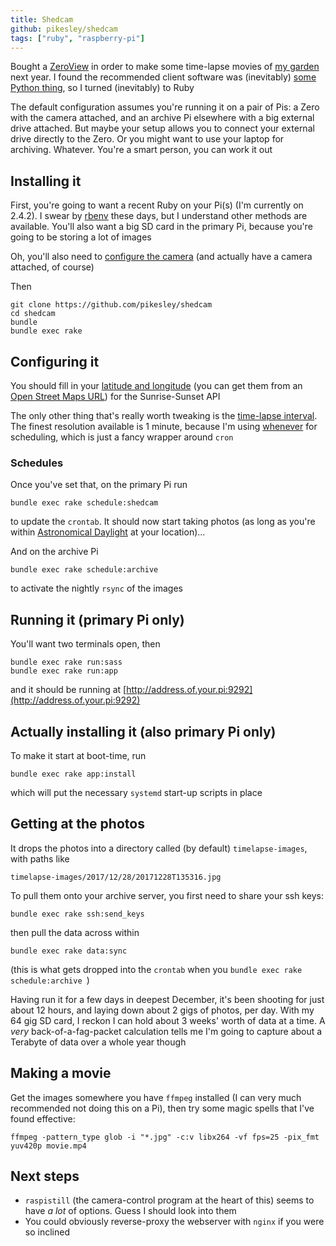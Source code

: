 ```yaml
---
title: Shedcam
github: pikesley/shedcam
tags: ["ruby", "raspberry-pi"]
---
```

Bought a [ZeroView](https://thepihut.com/products/zeroview) in order to make some time-lapse movies of [my garden](https://www.flickr.com/photos/pikesley/collections/72157661958355852/) next year. I found the recommended client software was (inevitably) [some Python thing](https://github.com/alexellis/phototimer), so I turned (inevitably) to Ruby

The default configuration assumes you're running it on a pair of Pis: a Zero with the camera attached, and an archive Pi elsewhere with a big external drive attached. But maybe your setup allows you to connect your external drive directly to the Zero. Or you might want to use your laptop for archiving. Whatever. You're a smart person, you can work it out

## Installing it

First, you're going to want a recent Ruby on your Pi(s) (I'm currently on 2.4.2). I swear by [rbenv](https://github.com/rbenv/rbenv) these days, but I understand other methods are available. You'll also want a big SD card in the primary Pi, because you're going to be storing a lot of images

Oh, you'll also need to [configure the camera](https://www.raspberrypi.org/documentation/configuration/camera.md) (and actually have a camera attached, of course)

Then

```
git clone https://github.com/pikesley/shedcam
cd shedcam
bundle
bundle exec rake
```

## Configuring it

You should fill in your [latitude and longitude](https://github.com/pikesley/shedcam/blob/master/config/config.yml#L3-L4) (you can get them from an [Open Street Maps URL](https://www.openstreetmap.org/#map=18/51.50115/-0.14313)) for the Sunrise-Sunset API

The only other thing that's really worth tweaking is the [time-lapse interval](https://github.com/pikesley/shedcam/blob/master/config/config.yml#L1). The finest resolution available is 1 minute, because I'm using [whenever](https://github.com/javan/whenever) for scheduling, which is just a fancy wrapper around `cron`

### Schedules

Once you've set that, on the primary Pi run

```
bundle exec rake schedule:shedcam
```

to update the `crontab`. It should now start taking photos (as long as you're within [Astronomical Daylight](https://en.wikipedia.org/wiki/Twilight#Astronomical_twilight) at your location)...

And on the archive Pi

```
bundle exec rake schedule:archive
```

to activate the nightly `rsync` of the images

## Running it (primary Pi only)

You'll want two terminals open, then

```
bundle exec rake run:sass
bundle exec rake run:app
```

and it should be running at [http://address.of.your.pi:9292](http://address.of.your.pi:9292)

## Actually installing it (also primary Pi only)

To make it start at boot-time, run

```
bundle exec rake app:install
```

which will put the necessary `systemd` start-up scripts in place

## Getting at the photos

It drops the photos into a directory called (by default) `timelapse-images`, with paths like

```
timelapse-images/2017/12/28/20171228T135316.jpg
```

To pull them onto your archive server, you first need to share your ssh keys:

```
bundle exec rake ssh:send_keys
```

then pull the data across within

```
bundle exec rake data:sync
```

(this is what gets dropped into the `crontab` when you `bundle exec rake schedule:archive
`)

Having run it for a few days in deepest December, it's been shooting for just about 12 hours, and laying down about 2 gigs of photos, per day. With my 64 gig SD card, I reckon I can hold about 3 weeks' worth of data at a time. A _very_ back-of-a-fag-packet calculation tells me I'm going to capture about a Terabyte of data over a whole year though

## Making a movie

Get the images somewhere you have `ffmpeg` installed (I can very much recommended not doing this on a Pi), then try some magic spells that I've found effective:

```
ffmpeg -pattern_type glob -i "*.jpg" -c:v libx264 -vf fps=25 -pix_fmt yuv420p movie.mp4
```

## Next steps

* `raspistill` (the camera-control program at the heart of this) seems to have _a lot_ of options. Guess I should look into them
* You could obviously reverse-proxy the webserver with `nginx` if you were so inclined
